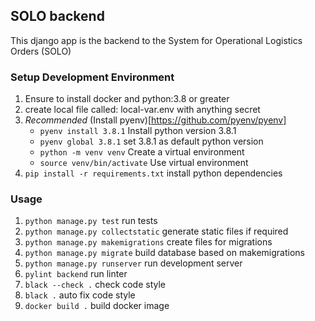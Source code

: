 ## SOLO backend

This django app is the backend to the System for Operational Logistics Orders (SOLO)

### Setup Development Environment
  1. Ensure to install docker and python:3.8 or greater
  2. create local file called: local-var.env with anything secret
  4.  *Recommended* (Install pyenv)[https://github.com/pyenv/pyenv]
      - `pyenv install 3.8.1` Install python version 3.8.1
      - `pyenv global 3.8.1` set 3.8.1 as default python version 
      - `python -m venv venv` Create a virtual environment
      - `source venv/bin/activate` Use virtual environment
  4. `pip install -r requirements.txt` install python dependencies

### Usage
  1. `python manage.py test` run tests
  2. `python manage.py collectstatic` generate static files if required
  3. `python manage.py makemigrations` create files for migrations
  4. `python manage.py migrate` build database based on makemigrations
  5. `python manage.py runserver` run development server
  6. `pylint backend` run linter
  7. `black --check .` check code style
  8. `black .` auto fix code style
  9. `docker build .` build docker image
